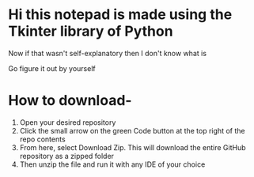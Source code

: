 # Hi this notepad is made using the Tkinter library of Python
Now if that wasn't self-explanatory then I don't know what is

Go figure it out by yourself

# How to download-
1. Open your desired repository
2. Click the small arrow on the green Code button at the top right of the repo contents
3. From here, select Download Zip. This will download the entire GitHub repository as a zipped folder
4. Then unzip the file and run it with any IDE of your choice
